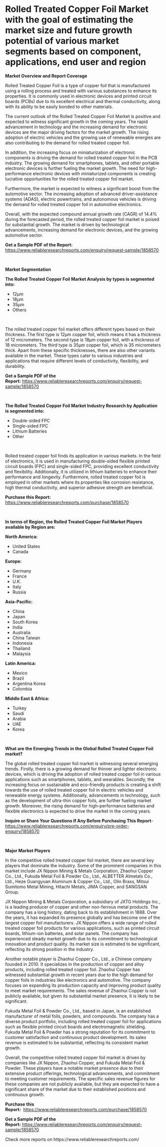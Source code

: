 <p><h1>Rolled Treated Copper Foil Market with the goal of estimating the market size and future growth potential of various market segments based on component, applications, end user and region</h1></p><p><strong>Market Overview and Report Coverage</strong></p>
<p><p>Rolled Treated Copper Foil is a type of copper foil that is manufactured using a rolling process and treated with various substances to enhance its properties. It is commonly used in electronic devices and printed circuit boards (PCBs) due to its excellent electrical and thermal conductivity, along with its ability to be easily bonded to other materials.</p><p>The current outlook of the Rolled Treated Copper Foil Market is positive and expected to witness significant growth in the coming years. The rapid advancement in technology and the increasing demand for electronic devices are the major driving factors for the market growth. The rising adoption of electric vehicles and the growing use of renewable energies are also contributing to the demand for rolled treated copper foil.</p><p>In addition, the increasing focus on miniaturization of electronic components is driving the demand for rolled treated copper foil in the PCB industry. The growing demand for smartphones, tablets, and other portable electronic devices is further fueling the market growth. The need for high-performance electronic devices with miniaturized components is creating lucrative opportunities for the rolled treated copper foil market.</p><p>Furthermore, the market is expected to witness a significant boost from the automotive sector. The increasing adoption of advanced driver-assistance systems (ADAS), electric powertrains, and autonomous vehicles is driving the demand for rolled treated copper foil in automotive electronics.</p><p>Overall, with the expected compound annual growth rate (CAGR) of 14.4% during the forecasted period, the rolled treated copper foil market is poised for substantial growth. The market is driven by technological advancements, increasing demand for electronic devices, and the growing automotive sector.</p></p>
<p><strong>Get a Sample PDF of the Report:</strong> <a href="https://www.reliableresearchreports.com/enquiry/request-sample/1858570">https://www.reliableresearchreports.com/enquiry/request-sample/1858570</a></p>
<p>&nbsp;</p>
<p><strong>Market Segmentation</strong></p>
<p><strong>The Rolled Treated Copper Foil Market Analysis by types is segmented into:</strong></p>
<p><ul><li>12μm</li><li>18μm</li><li>35μm</li><li>Others</li></ul></p>
<p>&nbsp;</p>
<p><p>The rolled treated copper foil market offers different types based on their thickness. The first type is 12μm copper foil, which means it has a thickness of 12 micrometers. The second type is 18μm copper foil, with a thickness of 18 micrometers. The third type is 35μm copper foil, which is 35 micrometers thick. Apart from these specific thicknesses, there are also other variants available in the market. These types cater to various industries and applications that require different levels of conductivity, flexibility, and durability.</p></p>
<p><strong>Get a Sample PDF of the Report:</strong>&nbsp;<a href="https://www.reliableresearchreports.com/enquiry/request-sample/1858570">https://www.reliableresearchreports.com/enquiry/request-sample/1858570</a></p>
<p>&nbsp;</p>
<p><strong>The Rolled Treated Copper Foil Market Industry Research by Application is segmented into:</strong></p>
<p><ul><li>Double-sided FPC</li><li>Single-sided FPC</li><li>Lithium Batteries</li><li>Other</li></ul></p>
<p>&nbsp;</p>
<p><p>Rolled treated copper foil finds its application in various markets. In the field of electronics, it is used in manufacturing double-sided flexible printed circuit boards (FPC) and single-sided FPC, providing excellent conductivity and flexibility. Additionally, it is utilized in lithium batteries to enhance their performance and longevity. Furthermore, rolled treated copper foil is employed in other markets where its properties like corrosion resistance, high thermal conductivity, and superior adhesive strength are beneficial.</p></p>
<p><strong>Purchase this Report:</strong>&nbsp; <a href="https://www.reliableresearchreports.com/purchase/1858570">https://www.reliableresearchreports.com/purchase/1858570</a></p>
<p>&nbsp;</p>
<p><strong>In terms of Region, the Rolled Treated Copper Foil Market Players available by Region are:</strong></p>
<p>
    <p> <strong> North America: </strong>
        <ul>
            <li>United States</li>
            <li>Canada</li>
        </ul>
        </p> 
    <p> <strong> Europe: </strong>
        <ul>
            <li>Germany</li>
            <li>France</li>
            <li>U.K.</li>
            <li>Italy</li>
            <li>Russia</li>
        </ul>
        </p> 
    <p> <strong> Asia-Pacific: </strong>
        <ul>
            <li>China</li>
            <li>Japan</li>
            <li>South Korea</li>
            <li>India</li>
            <li>Australia</li>
            <li>China Taiwan</li>
            <li>Indonesia</li>
            <li>Thailand</li>
            <li>Malaysia</li>
        </ul>
        </p> 
    <p> <strong> Latin America: </strong>
        <ul>
            <li>Mexico</li>
            <li>Brazil</li>
            <li>Argentina Korea</li>
            <li>Colombia</li>
        </ul>
        </p> 
    <p> <strong> Middle East & Africa: </strong>
        <ul>
            <li>Turkey</li>
            <li>Saudi</li>
            <li>Arabia</li>
            <li>UAE</li>
            <li>Korea</li>
        </ul>
    </p>
    </p>
<p>&nbsp;</p>
<p><strong>What are the Emerging Trends in the Global Rolled Treated Copper Foil market?</strong></p>
<p><p>The global rolled treated copper foil market is witnessing several emerging trends. Firstly, there is a growing demand for thinner and lighter electronic devices, which is driving the adoption of rolled treated copper foil in various applications such as smartphones, tablets, and wearables. Secondly, the increasing focus on sustainable and eco-friendly products is creating a shift towards the use of rolled treated copper foil in electric vehicles and renewable energy systems. Additionally, advancements in technology, such as the development of ultra-thin copper foils, are further fueling market growth. Moreover, the rising demand for high-performance batteries and flexible electronics is expected to drive the market in the coming years.</p></p>
<p><strong>Inquire or Share Your Questions If Any Before Purchasing This Report</strong>- <a href="https://www.reliableresearchreports.com/enquiry/pre-order-enquiry/1858570">https://www.reliableresearchreports.com/enquiry/pre-order-enquiry/1858570</a></p>
<p>&nbsp;</p>
<p><strong>Major Market Players</strong></p>
<p><p>In the competitive rolled treated copper foil market, there are several key players that dominate the industry. Some of the prominent companies in this market include JX Nippon Mining & Metals Corporation, Zhaohui Copper Co., Ltd., Fukuda Metal Foil & Powder Co., Ltd., ALBETTER Almetals Co., Ltd., Heze Guangyuan Aluminum & Copper Co., Ltd., Olin Brass, Mitsui Sumitomo Metal Mining, Hitachi Metals, JIMA Copper, and SANGSAN Group.</p><p>JX Nippon Mining & Metals Corporation, a subsidiary of JXTG Holdings Inc., is a leading producer of copper and other non-ferrous metal products. The company has a long history, dating back to its establishment in 1888. Over the years, it has expanded its presence globally and has become one of the largest copper foil manufacturers. JX Nippon offers a wide range of rolled treated copper foil products for various applications, such as printed circuit boards, lithium-ion batteries, and solar panels. The company has experienced steady market growth due to its commitment to technological innovation and product quality. Its market size is estimated to be significant, reflecting its strong position in the industry.</p><p>Another notable player is Zhaohui Copper Co., Ltd., a Chinese company founded in 2010. It specializes in the production of copper and alloy products, including rolled treated copper foil. Zhaohui Copper has witnessed substantial growth in recent years due to the high demand for copper foils in industries like electronics and automotive. The company focuses on expanding its production capacity and improving product quality to meet market requirements. The sales revenue of Zhaohui Copper is not publicly available, but given its substantial market presence, it is likely to be significant.</p><p>Fukuda Metal Foil & Powder Co., Ltd., based in Japan, is an established manufacturer of metal foils, powders, and compounds. The company has a diverse product portfolio, including rolled treated copper foil for applications such as flexible printed circuit boards and electromagnetic shielding. Fukuda Metal Foil & Powder has a strong reputation for its commitment to customer satisfaction and continuous product development. Its sales revenue is estimated to be substantial, reflecting its consistent market growth.</p><p>Overall, the competitive rolled treated copper foil market is driven by companies like JX Nippon, Zhaohui Copper, and Fukuda Metal Foil & Powder. These players have a notable market presence due to their extensive product offerings, technological advancements, and commitment to meeting customer requirements. The specific sales revenue figures for these companies are not publicly available, but they are expected to have a significant share of the market due to their established positions and continuous growth.</p></p>
<p><strong>Purchase this Report:</strong>&nbsp;&nbsp;<a href="https://www.reliableresearchreports.com/purchase/1858570">https://www.reliableresearchreports.com/purchase/1858570</a></p>
<p></p>
<p><strong>Get a Sample PDF of the Report:</strong>&nbsp;<a href="https://www.reliableresearchreports.com/enquiry/request-sample/1858570">https://www.reliableresearchreports.com/enquiry/request-sample/1858570</a></p>
<p>Check more reports on https://www.reliableresearchreports.com/</p>